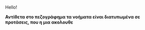 Hello!

 ****Αντίθετα στο πεζογράφημα τα νοήματα είναι διατυπωμένα σε προτάσεις, που η μια ακολουθε****

